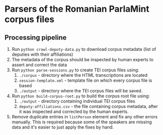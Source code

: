 # Parsers of the Romanian ParlaMint corpus files #

## Processing pipeline ##

1. Run `python crawl-deputy-data.py` to download corpus metadata (list of deputies with their affiliations)
2. The metadata of the corpus should be inspected by human experts to assert and correct the data
3. Run `python parse-sessions.py` to create TEI corpus files using:
   1. `./corpus` - directory where the HTML transcriptions are located
   2. `session-template.xml` - template file on which every corpus file is based
   3. `./output` - directory where the TEI corpus files will be saved.
4. Run `python build-corpus-root.py` to build the corpus root file using:
   1. `./output` - directory containing individual TEI corpus files
   2. `deputy-affiliations.csv` - the file containing corpus metadata, after it was inspected and corrected by the human experts.
5. Remove duplicate entries in `listPerson` element and fix any other errors manually. This is required because some of the speakers are missing data and it's easier to just apply the fixes by hand.

